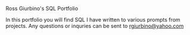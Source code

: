 Ross Giurbino's SQL Portfolio


In this portfolio you will find SQL I have written to various prompts from projects. Any questions or inquries can be sent to rgiurbino@yahoo.com
